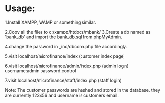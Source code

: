 
# Usage:

1.Install XAMPP, WAMP or something similar.

2.Copy all the files to c:/xampp/htdocs/mbank/
3.Create a db named as 'bank_db' and import the bank_db.sql from phpMyAdmin.

4.change the password in _inc/dbconn.php file accordingly.

5.visit localhost/microfinance/index (customer index page)

6.visit localhost/microfinance/admin/index.php (admin login)
username:admin
password:control

7.visit localhost/microfinance/staff/index.php (staff login)

Note: The customer passwords are hashed and stored in the database.
they are currently 123456 and username is customers email.


